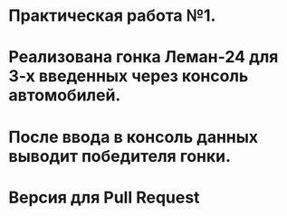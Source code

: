 # Практическая работа №1.

# Реализована гонка Леман-24 для 3-х введенных через консоль автомобилей. 

# После ввода в консоль данных выводит победителя гонки. 

# Версия для Pull Request